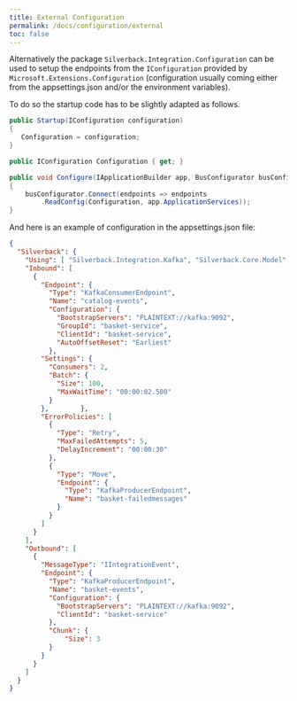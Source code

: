 ```yaml
---
title: External Configuration
permalink: /docs/configuration/external
toc: false
---
```


Alternatively the package `Silverback.Integration.Configuration` can be used to setup the endpoints from the `IConfiguration` provided by `Microsoft.Extensions.Configuration` (configuration usually coming either from the appsettings.json and/or the environment variables).

To do so the startup code has to be slightly adapted as follows.

```c#
public Startup(IConfiguration configuration)
{
   Configuration = configuration;
}

public IConfiguration Configuration { get; }

public void Configure(IApplicationBuilder app, BusConfigurator busConfigurator))
{
    busConfigurator.Connect(endpoints => endpoints
        .ReadConfig(Configuration, app.ApplicationServices));
}
```

And here is an example of configuration in the appsettings.json file:
```json
{
  "Silverback": {
    "Using": [ "Silverback.Integration.Kafka", "Silverback.Core.Model" ],
    "Inbound": [
      {
        "Endpoint": {
          "Type": "KafkaConsumerEndpoint",
          "Name": "catalog-events",
          "Configuration": {
            "BootstrapServers": "PLAINTEXT://kafka:9092",
            "GroupId": "basket-service",
            "ClientId": "basket-service",
            "AutoOffsetReset": "Earliest"
          },
        "Settings": {
          "Consumers": 2,
          "Batch": {
            "Size": 100,
            "MaxWaitTime": "00:00:02.500"
          }
        },        },
        "ErrorPolicies": [
          {
            "Type": "Retry",
            "MaxFailedAttempts": 5,
            "DelayIncrement": "00:00:30"
          },
          {
            "Type": "Move",
            "Endpoint": {
              "Type": "KafkaProducerEndpoint",
              "Name": "basket-failedmessages"
            }
          }
        ]
      }
    ],
    "Outbound": [
      {
        "MessageType": "IIntegrationEvent",
        "Endpoint": {
          "Type": "KafkaProducerEndpoint",
          "Name": "basket-events",
          "Configuration": {
            "BootstrapServers": "PLAINTEXT://kafka:9092",
            "ClientId": "basket-service"
          },
          "Chunk": {
              "Size": 3
          }
        }
      }
    ]
  }
}

```